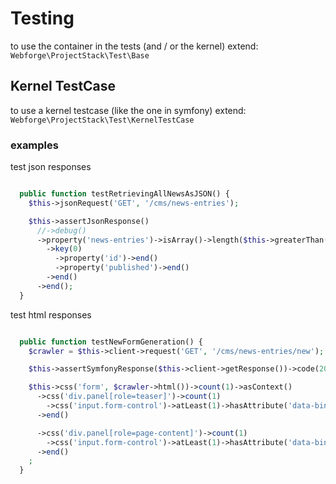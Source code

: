 # Testing

to use the container in the tests (and / or the kernel) extend: `Webforge\ProjectStack\Test\Base`

## Kernel TestCase

to use a kernel testcase (like the one in symfony) extend: `Webforge\ProjectStack\Test\KernelTestCase`

### examples

test json responses

```php

  public function testRetrievingAllNewsAsJSON() {
    $this->jsonRequest('GET', '/cms/news-entries');

    $this->assertJsonResponse()
      //->debug()
      ->property('news-entries')->isArray()->length($this->greaterThan(0))
        ->key(0)
          ->property('id')->end()
          ->property('published')->end()
        ->end()
      ->end();
  }
```

test html responses

```php

  public function testNewFormGeneration() {
    $crawler = $this->client->request('GET', '/cms/news-entries/new');

    $this->assertSymfonyResponse($this->client->getResponse())->code(200);

    $this->css('form', $crawler->html())->count(1)->asContext()
      ->css('div.panel[role=teaser]')->count(1)
        ->css('input.form-control')->atLeast(1)->hasAttribute('data-bind')->end()
      ->end()

      ->css('div.panel[role=page-content]')->count(1)
        ->css('input.form-control')->atLeast(1)->hasAttribute('data-bind')->end()
      ->end()
    ;
  }
```